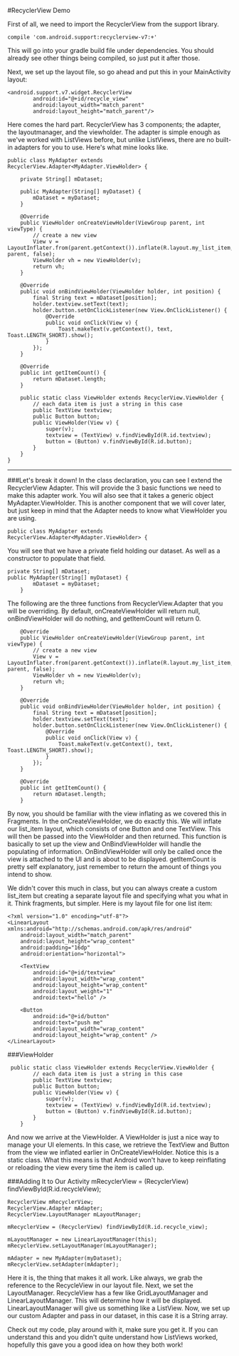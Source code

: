 #RecyclerView Demo

First of all, we need to import the RecyclerView from the support library.
```
compile 'com.android.support:recyclerview-v7:+'
```
This will go into your gradle build file under dependencies. You should already see other things being compiled, so just put it after those.

Next, we set up the layout file, so go ahead and put this in your MainActivity layout:
```
<android.support.v7.widget.RecyclerView
        android:id="@+id/recycle_view"
        android:layout_width="match_parent"
        android:layout_height="match_parent"/>
```
Here comes the hard part. RecyclerView has 3 components; the adapter, the layoutmanager, and the viewholder.
The adapter is simple enough as we've worked with ListViews before, but unlike ListViews, there are no built-in adapters for you to use. Here's what mine looks like.
```
public class MyAdapter extends RecyclerView.Adapter<MyAdapter.ViewHolder> {

    private String[] mDataset;

    public MyAdapter(String[] myDataset) {
        mDataset = myDataset;
    }

    @Override
    public ViewHolder onCreateViewHolder(ViewGroup parent, int viewType) {
        // create a new view
        View v = LayoutInflater.from(parent.getContext()).inflate(R.layout.my_list_item, parent, false);
        ViewHolder vh = new ViewHolder(v);
        return vh;
    }

    @Override
    public void onBindViewHolder(ViewHolder holder, int position) {
        final String text = mDataset[position];
        holder.textview.setText(text);
        holder.button.setOnClickListener(new View.OnClickListener() {
            @Override
            public void onClick(View v) {
                Toast.makeText(v.getContext(), text, Toast.LENGTH_SHORT).show();
            }
        });
    }

    @Override
    public int getItemCount() {
        return mDataset.length;
    }

    public static class ViewHolder extends RecyclerView.ViewHolder {
        // each data item is just a string in this case
        public TextView textview;
        public Button button;
        public ViewHolder(View v) {
            super(v);
            textview = (TextView) v.findViewById(R.id.textview);
            button = (Button) v.findViewById(R.id.button);
        }
    }
}
```
-----------------
###Let's break it down!
In the class declaration, you can see I extend the RecyclerView Adapter. This will provide the 3 basic functions we need to make this adapter work. You will also see that it takes a generic object MyAdapter.ViewHolder. This is another component that we will cover later, but just keep in mind that the Adapter needs to know what ViewHolder you are using.
```
public class MyAdapter extends RecyclerView.Adapter<MyAdapter.ViewHolder> {
```
You will see that we have a private field holding our dataset. As well as a constructor to populate that field. 
```
private String[] mDataset;
public MyAdapter(String[] myDataset) {
        mDataset = myDataset;
    }
```
The following are the three functions from RecyclerView.Adapter that you will be overriding. By default, onCreateViewHolder will return null, onBindViewHolder will do nothing, and getItemCount will return 0.
```
	@Override
    public ViewHolder onCreateViewHolder(ViewGroup parent, int viewType) {
        // create a new view
        View v = LayoutInflater.from(parent.getContext()).inflate(R.layout.my_list_item, parent, false);
        ViewHolder vh = new ViewHolder(v);
        return vh;
    }

    @Override
    public void onBindViewHolder(ViewHolder holder, int position) {
        final String text = mDataset[position];
        holder.textview.setText(text);
        holder.button.setOnClickListener(new View.OnClickListener() {
            @Override
            public void onClick(View v) {
                Toast.makeText(v.getContext(), text, Toast.LENGTH_SHORT).show();
            }
        });
    }

    @Override
    public int getItemCount() {
        return mDataset.length;
    }
```
By now, you should be familiar with the view inflating as we covered this in Fragments. In the onCreateViewHolder, we do exactly this. We will inflate our list_item layout, which consists of one Button and one TextView. This will then be passed into the ViewHolder and then returned. This function is basically to set up the view and OnBindViewHolder will handle the populating of information. OnBindViewHolder will only be called once the view is attached to the UI and is about to be displayed. getItemCount is pretty self explanatory, just remember to return the amount of things you intend to show.

We didn't cover this much in class, but you can always create a custom list_item but creating a separate layout file and specifying what you what in it. Think fragments, but simpler. Here is my layout file for one list item:
```
<?xml version="1.0" encoding="utf-8"?>
<LinearLayout xmlns:android="http://schemas.android.com/apk/res/android"
    android:layout_width="match_parent"
    android:layout_height="wrap_content"
    android:padding="16dp"
    android:orientation="horizontal">

    <TextView
        android:id="@+id/textview"
        android:layout_width="wrap_content"
        android:layout_height="wrap_content"
        android:layout_weight="1"
        android:text="hello" />

    <Button
        android:id="@+id/button"
        android:text="push me"
        android:layout_width="wrap_content"
        android:layout_height="wrap_content" />
</LinearLayout>
```
###ViewHolder
```
 public static class ViewHolder extends RecyclerView.ViewHolder {
        // each data item is just a string in this case
        public TextView textview;
        public Button button;
        public ViewHolder(View v) {
            super(v);
            textview = (TextView) v.findViewById(R.id.textview);
            button = (Button) v.findViewById(R.id.button);
        }
    }
```
And now we arrive at the ViewHolder. A ViewHolder is just a nice way to manage your UI elements. In this case, we retrieve the TextView and Button from the view we inflated earlier in OnCreateViewHolder. Notice this is a static class. What this means is that Android won't have to keep reinflating or reloading the view every time the item is called up.

###Adding It to Our Activity
mRecyclerView = (RecyclerView) findViewById(R.id.recycleView);
```
RecyclerView mRecyclerView;
RecyclerView.Adapter mAdapter;
RecyclerView.LayoutManager mLayoutManager;

mRecyclerView = (RecyclerView) findViewById(R.id.recycle_view);

mLayoutManager = new LinearLayoutManager(this);
mRecyclerView.setLayoutManager(mLayoutManager);

mAdapter = new MyAdapter(myDataset);
mRecyclerView.setAdapter(mAdapter);
```
Here it is, the thing that makes it all work. Like always, we grab the reference to the RecycleView in our layout file. Next, we set the LayoutManager. RecycleView has a few like GridLayoutManager and LinearLayoutManager. This will determine how it will be displayed. LinearLayoutManager will give us something like a ListView. Now, we set up our custom Adapter and pass in our dataset, in this case it is a String array.

Check out my code, play around with it, make sure you get it. If you can understand this and you didn't quite understand how ListViews worked, hopefully this gave you a good idea on how they both work!
